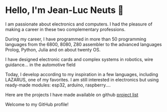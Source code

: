# Hello, I'm Jean-Luc Neuts 👋

I am passionate about electronics and computers. I had the pleasure of making a career in these two complementary professions.

During my career, I have programmed in more than 50 programming languages ​​from the 6800, 8080, Z80 assembler to the advanced languages ​​Prolog, Python, Julia and on about twenty OS.

I have designed electronic cards and complex systems in robotics, wire guidance... in the automotive field

Today, I develop according to my inspiration in a few languages, including LAZARUS, one of my favorites.
I am still interested in electronics but using ready-made modules: esp32, arduino, raspberry....


Here are the projects I have made available on github [project list](https://github.com/neuts-jl?tab=repositories)

Welcome to my GitHub profile!

